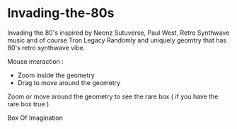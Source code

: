 # Invading-the-80s

Invading the 80's inspired by Neonz Sutuverse, Paul West, Retro Synthwave music and of course Tron Legacy
Randomly and uniquely geomtry that has 80's retro synthwave vibe.

Mouse interaction :
- Zoom inside the geometry
- Drag to move around the geometry

Zoom or move around the geometry to see the rare box ( if you have the rare box true )

Box Of Imagination
